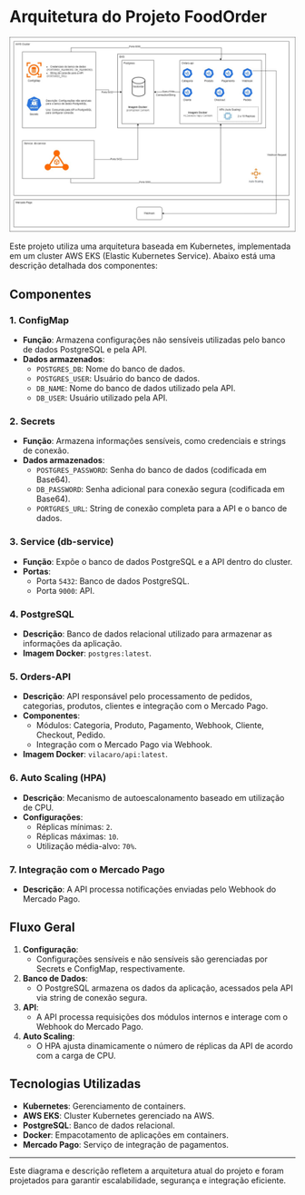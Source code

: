# Arquitetura do Projeto FoodOrder

![Diagrama da Arquitetura](Foodorder_arquitetura.jpg)

Este projeto utiliza uma arquitetura baseada em Kubernetes, implementada em um cluster AWS EKS (Elastic Kubernetes Service). Abaixo está uma descrição detalhada dos componentes:

## Componentes

### **1. ConfigMap**
- **Função**: Armazena configurações não sensíveis utilizadas pelo banco de dados PostgreSQL e pela API.
- **Dados armazenados**:
  - `POSTGRES_DB`: Nome do banco de dados.
  - `POSTGRES_USER`: Usuário do banco de dados.
  - `DB_NAME`: Nome do banco de dados utilizado pela API.
  - `DB_USER`: Usuário utilizado pela API.

### **2. Secrets**
- **Função**: Armazena informações sensíveis, como credenciais e strings de conexão.
- **Dados armazenados**:
  - `POSTGRES_PASSWORD`: Senha do banco de dados (codificada em Base64).
  - `DB_PASSWORD`: Senha adicional para conexão segura (codificada em Base64).
  - `PORTGRES_URL`: String de conexão completa para a API e o banco de dados.

### **3. Service (db-service)**
- **Função**: Expõe o banco de dados PostgreSQL e a API dentro do cluster.
- **Portas**:
  - Porta `5432`: Banco de dados PostgreSQL.
  - Porta `9000`: API.

### **4. PostgreSQL**
- **Descrição**: Banco de dados relacional utilizado para armazenar as informações da aplicação.
- **Imagem Docker**: `postgres:latest`.

### **5. Orders-API**
- **Descrição**: API responsável pelo processamento de pedidos, categorias, produtos, clientes e integração com o Mercado Pago.
- **Componentes**:
  - Módulos: Categoria, Produto, Pagamento, Webhook, Cliente, Checkout, Pedido.
  - Integração com o Mercado Pago via Webhook.
- **Imagem Docker**: `vilacaro/api:latest`.

### **6. Auto Scaling (HPA)**
- **Descrição**: Mecanismo de autoescalonamento baseado em utilização de CPU.
- **Configurações**:
  - Réplicas mínimas: `2`.
  - Réplicas máximas: `10`.
  - Utilização média-alvo: `70%`.

### **7. Integração com o Mercado Pago**
- **Descrição**: A API processa notificações enviadas pelo Webhook do Mercado Pago.

## Fluxo Geral

1. **Configuração**:
   - Configurações sensíveis e não sensíveis são gerenciadas por Secrets e ConfigMap, respectivamente.
2. **Banco de Dados**:
   - O PostgreSQL armazena os dados da aplicação, acessados pela API via string de conexão segura.
3. **API**:
   - A API processa requisições dos módulos internos e interage com o Webhook do Mercado Pago.
4. **Auto Scaling**:
   - O HPA ajusta dinamicamente o número de réplicas da API de acordo com a carga de CPU.

## Tecnologias Utilizadas
- **Kubernetes**: Gerenciamento de containers.
- **AWS EKS**: Cluster Kubernetes gerenciado na AWS.
- **PostgreSQL**: Banco de dados relacional.
- **Docker**: Empacotamento de aplicações em containers.
- **Mercado Pago**: Serviço de integração de pagamentos.

---

Este diagrama e descrição refletem a arquitetura atual do projeto e foram projetados para garantir escalabilidade, segurança e integração eficiente.
